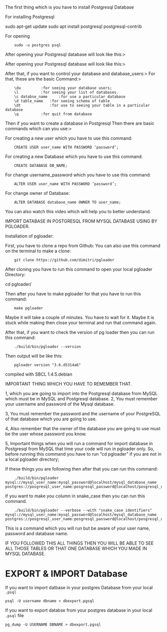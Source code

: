 The first thing which is you have to install Postgresql Database


For installing Postgresql 

sudo apt-get update
sudo apt install postgresql postgresql-contrib 

For opening 

		sudo -u postgres psql 

After opening your Postgresql database will look like this:>

After opening your Postgresql database will look like this:>


After that, if you want to control your database and database_users:>
For that, these are the basic Command:>
		
		\du			:for seeing your database users;
		\l			:for seeing your list of databases.
		\c databse_name 	:for use a particular database
		\d table_name 	:for seeing schema of table
		\dt 			:for use to seeing your table in a particular database
		\q			:for quit from database




Then if you want to create a database in Postgresql
Then there are basic commands which can you use:>

For creating a new user which you have to use this command:

		CREATE USER user_name WITH PASSWORD ‘password’;

For creating a new Database which you have to use this command:

		CREATE DATABASE DB_NAME;    

For change username_password which you have to  use this command:
		
		ALTER USER user_name WITH PASSWORD ‘password’;

For change owner of Database:
		
		ALTER DATABASE database_name OWNER TO user_name;



You can also watch this video which will help you to better understand.


IMPORT DATABASE IN POSTGRESQL FROM MYSQL DATABASE USING BY PGLOADER.

Installation of pgloader:

First, you have to clone a repo from Github:
You can also use this command on the terminal to make a clone:

		git clone https://github.com/dimitri/pgloader

After cloning you have to run this command to open your local pgloader Directory:

cd pgloader/
 
Then after you have to make pgloader for that you have to run this command:

		make pgloader

Maybe it will take a couple of minutes. You have to wait for it. Maybe it is stuck while making then close your terminal and run that command again.

After that, if you want to check the version of pg loader then you can run this command:

		./build/bin/pgloader --version

Then output will be like this:
	
		pgloader version "3.6.d5314a6"
compiled with SBCL 1.4.5.debian


IMPORTANT THING WHICH YOU HAVE TO REMEMBER THAT.

1, which you are going to import into the Postgresql database from MySQL which must be in MySQL and Postgresql database.
2, You must remember your username and password of the Mysql database.

3, You must remember the password and the username of your PostgreSQL of that database which you are going to use.

4, Also remember that the owner of the database you are going to use must be the user whose password you know.

5, Important things when you will run a command for import database in Postgresql from MySQL that time your code will run in pgloader only. So, before running this command you have to run “cd pgloader” if you are not in a local pgloader directory;





If these things you are following then after that you can run this command: 


		./build/bin/pgloader mysql://mysql_user_name:mysql_password@localhost/mysql_database_name postgres://posgresql_user_name:posgresql_password@localhost/posgresql_database_name

If you want to make you column in snake_case then you can run this command.

		./build/bin/pgloader --verbose --with "snake_case identifiers" mysql://mysql_user_name:mysql_password@localhost/mysql_database_name postgres://posgresql_user_name:posgresql_password@localhost/posgresql_database_name

This is a command which you will run but be aware of your user name, password and database name.

IF YOU FOLLOWED THIS ALL THINGS THEN YOU WILL BE ABLE TO SEE ALL THOSE TABLES OR THAT ONE DATABASE  WHICH YOU MADE IN MYSQL DATABASE.

# EXPORT & IMPORT Database

If you want to import datbase in your postgres Database from your local `.psql`

	psql -U username dbname < dbexport.pgsql

If you want to export databse from your postgres database in your local `.psql` file

	pg_dump -U USERNAME DBNAME > dbexport.pgsql
